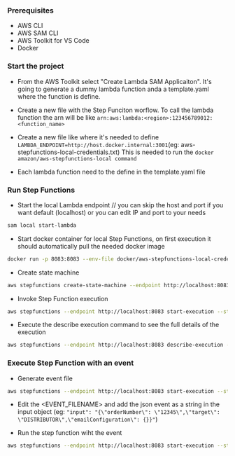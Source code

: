 ### Prerequisites

- AWS CLI
- AWS SAM CLI
- AWS Toolkit for VS Code
- Docker

### Start the project

- From the AWS Toolkit select "Create Lambda SAM Applicaiton". It's going to generate a dummy lambda function anda a template.yaml where the function is define.

- Create a new file with the Step Funciton worflow. To call the lambda function the arn will be like `arn:aws:lambda:<region>:123456789012:<function_name>`

- Create a new file like where it's needed to define `LAMBDA_ENDPOINT=http://host.docker.internal:3001`(eg: aws-stepfunctions-local-credentials.txt) This is needed to run the `docker amazon/aws-stepfunctions-local command`

- Each lambda function need to the define in the template.yaml file 


### Run Step Functions

- Start the local Lambda endpoint // you can skip the host and port if you want default (localhost) or you can edit IP and port to your needs
```bash
sam local start-lambda
```

- Start docker container for local Step Functions, on first execution it should automatically pull the needed docker image
```bash
docker run -p 8083:8083 --env-file docker/aws-stepfunctions-local-credentials.txt amazon/aws-stepfunctions-local
``` 

- Create state machine
```bash
aws stepfunctions create-state-machine --endpoint http://localhost:8083 --definition file://<STEP_FUNCTION_NAME>.asl.json --name "<STEP_FUNCTION_NAME>" --role-arn "arn:aws:iam::012345678901:role/DummyRole"
```

- Invoke Step Function execution
```bash
aws stepfunctions --endpoint http://localhost:8083 start-execution --state-machine <STEP_FUNCTION_ARN> --name <TEST_NAME>
```

- Execute the describe execution command to see the full details of the execution
```bash
aws stepfunctions --endpoint http://localhost:8083 describe-execution --execution-arn arn:aws:states:<REGION>:123456789012:execution:<STEP_FUNCTION_NAME>:<TEST_NAME>
``` 

### Execute Step Function with an event

- Generate event file
```bash
aws stepfunctions --endpoint http://localhost:8083 start-execution --state-machine arn:aws:states:<REGION>:123456789012:stateMachine:<STEP_FUNCTION_ARN> --generate-cli-skeleton input > <EVENT_FILENAME>.json
```

- Edit the <EVENT_FILENAME> and add the json event as a string in the input object (eg: `"input": "{\"orderNumber\": \"12345\",\"target\": \"DISTRIBUTOR\",\"emailConfiguration\": {}}"`)

- Run the step function wiht the event
```bash
aws stepfunctions --endpoint http://localhost:8083 start-execution --state-machine <STEP_FUNCTION_ARN> --name test --cli-input-json file://<EVENT_FILENAME>.json
```
